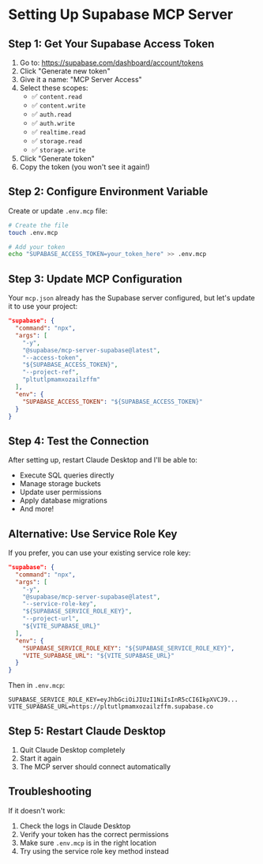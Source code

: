 # Setting Up Supabase MCP Server

## Step 1: Get Your Supabase Access Token

1. Go to: https://supabase.com/dashboard/account/tokens
2. Click "Generate new token"
3. Give it a name: "MCP Server Access"
4. Select these scopes:
   - ✅ `content.read`
   - ✅ `content.write`
   - ✅ `auth.read`
   - ✅ `auth.write`
   - ✅ `realtime.read`
   - ✅ `storage.read`
   - ✅ `storage.write`
5. Click "Generate token"
6. Copy the token (you won't see it again!)

## Step 2: Configure Environment Variable

Create or update `.env.mcp` file:

```bash
# Create the file
touch .env.mcp

# Add your token
echo "SUPABASE_ACCESS_TOKEN=your_token_here" >> .env.mcp
```

## Step 3: Update MCP Configuration

Your `mcp.json` already has the Supabase server configured, but let's update it to use your project:

```json
"supabase": {
  "command": "npx",
  "args": [
    "-y",
    "@supabase/mcp-server-supabase@latest",
    "--access-token",
    "${SUPABASE_ACCESS_TOKEN}",
    "--project-ref",
    "pltutlpmamxozailzffm"
  ],
  "env": {
    "SUPABASE_ACCESS_TOKEN": "${SUPABASE_ACCESS_TOKEN}"
  }
}
```

## Step 4: Test the Connection

After setting up, restart Claude Desktop and I'll be able to:
- Execute SQL queries directly
- Manage storage buckets
- Update user permissions
- Apply database migrations
- And more!

## Alternative: Use Service Role Key

If you prefer, you can use your existing service role key:

```json
"supabase": {
  "command": "npx",
  "args": [
    "-y",
    "@supabase/mcp-server-supabase@latest",
    "--service-role-key",
    "${SUPABASE_SERVICE_ROLE_KEY}",
    "--project-url",
    "${VITE_SUPABASE_URL}"
  ],
  "env": {
    "SUPABASE_SERVICE_ROLE_KEY": "${SUPABASE_SERVICE_ROLE_KEY}",
    "VITE_SUPABASE_URL": "${VITE_SUPABASE_URL}"
  }
}
```

Then in `.env.mcp`:
```
SUPABASE_SERVICE_ROLE_KEY=eyJhbGciOiJIUzI1NiIsInR5cCI6IkpXVCJ9...
VITE_SUPABASE_URL=https://pltutlpmamxozailzffm.supabase.co
```

## Step 5: Restart Claude Desktop

1. Quit Claude Desktop completely
2. Start it again
3. The MCP server should connect automatically

## Troubleshooting

If it doesn't work:
1. Check the logs in Claude Desktop
2. Verify your token has the correct permissions
3. Make sure `.env.mcp` is in the right location
4. Try using the service role key method instead